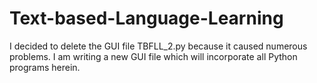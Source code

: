 # Text-based-Language-Learning
I decided to delete the GUI file TBFLL_2.py because it caused numerous problems. I am writing a new GUI file which will incorporate all Python programs herein.
